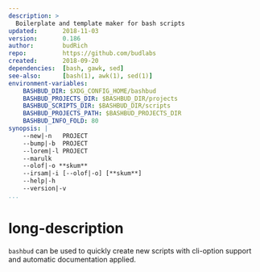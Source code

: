 ```yaml
---
description: >
  Boilerplate and template maker for bash scripts
updated:       2018-11-03
version:       0.186
author:        budRich
repo:          https://github.com/budlabs
created:       2018-09-20
dependencies:  [bash, gawk, sed]
see-also:      [bash(1), awk(1), sed(1)]
environment-variables:
    BASHBUD_DIR: $XDG_CONFIG_HOME/bashbud
    BASHBUD_PROJECTS_DIR: $BASHBUD_DIR/projects
    BASHBUD_SCRIPTS_DIR: $BASHBUD_DIR/scripts
    BASHBUD_PROJECTS_PATH: $BASHBUD_PROJECTS_DIR
    BASHBUD_INFO_FOLD: 80
synopsis: |
    --new|-n   PROJECT
    --bump|-b  PROJECT
    --lorem|-l PROJECT
    --marulk
    --olof|-o **skum**
    --irsam|-i [--olof|-o] [**skum**]
    --help|-h
    --version|-v
...
```


# long-description

`bashbud` can be used to quickly create new scripts with cli-option support and automatic documentation applied.
